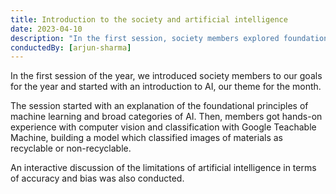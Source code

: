 ```yaml
---
title: Introduction to the society and artificial intelligence
date: 2023-04-10
description: "In the first session, society members explored foundational AI concepts, including machine learning principles and AI categories. They built a computer vision model using Google Teachable Machine to classify recyclable materials and discussed AI limitations like accuracy and bias."
conductedBy: [arjun-sharma]
---
```


In the first session of the year, we introduced society members to our goals for the year and started with an introduction to AI, our theme for the month.

The session started with an explanation of the foundational principles of machine learning and broad categories of AI. Then, members got hands-on experience with computer vision and classification with Google Teachable Machine, building a model which classified images of materials as recyclable or non-recyclable.

An interactive discussion of the limitations of artificial intelligence in terms of accuracy and bias was also conducted.
